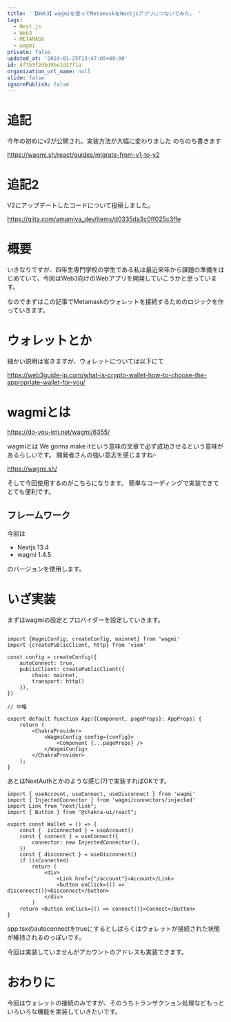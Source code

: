 ```yaml
---
title: '【Web3】wagmiを使ってMetamaskをNextjsアプリにつないでみた。 '
tags:
  - Next.js
  - Web3
  - METAMASK
  - wagmi
private: false
updated_at: '2024-01-25T13:47:05+09:00'
id: 4f7b3f2dbd9be1d17f1a
organization_url_name: null
slide: false
ignorePublish: false
---
```

# 追記
今年の初めにv2が公開され、実装方法が大幅に変わりました
のちのち書きます

https://wagmi.sh/react/guides/migrate-from-v1-to-v2
# 追記2
V2にアップデートしたコードについて投稿しました。

https://qiita.com/amamiya_dev/items/d0335da3c0ff025c3ffe

# 概要

いきなりですが、四年生専門学校の学生である私は最近来年から課題の準備をはじめていて、今回はWeb3向けのWebアプリを開発していこうかと思っています。

なのでまずはこの記事でMetamaskのウォレットを接続するためのロジックを作っていきます。

# ウォレットとか
細かい説明は省きますが、ウォレットについては以下にて

https://web3guide-jp.com/what-is-crypto-wallet-how-to-choose-the-appropriate-wallet-for-you/

# wagmiとは

https://do-you-imi.net/wagmi/6355/

wagmiとは We gonna make itという意味の文章で必ず成功させるという意味があるらしいです。
開発者さんの強い意志を感じますね💦

https://wagmi.sh/

そして今回使用するのがこちらになります。
簡単なコーディングで実装できてとても便利です。

## フレームワーク
今回は
- Nextjs 13.4 
- wagmi 1.4.5

のバージョンを使用します。

# いざ実装
まずはwagmiの設定とプロバイダーを設定していきます。

```tsx

import {WagmiConfig, createConfig, mainnet} from 'wagmi'
import {createPublicClient, http} from 'viem'

const config = createConfig({
    autoConnect: true,
    publicClient: createPublicClient({
        chain: mainnet,
        transport: http()
    }),
})

// 中略

export default function App({Component, pageProps}: AppProps) {
    return (
        <ChakraProvider>
            <WagmiConfig config={config}>
                <Component {...pageProps} />
            </WagmiConfig>
        </ChakraProvider>
    );
}

```

あとはNextAuthとかのような感じ(?)で実装すればOKです。


```tsx
import { useAccount, useConnect, useDisconnect } from 'wagmi'
import { InjectedConnector } from 'wagmi/connectors/injected'
import Link from "next/link";
import { Button } from "@chakra-ui/react";

export const Wallet = () => {
    const {  isConnected } = useAccount()
    const { connect } = useConnect({
        connector: new InjectedConnector(),
    })
    const { disconnect } = useDisconnect()
    if (isConnected)
        return (
            <div>
                <Link href={"/account"}>Account</Link>
                <button onClick={() => disconnect()}>Disconnect</button>
            </div>
        )
    return <Button onClick={() => connect()}>Connect</Button>
}
```

app.tsxのautoconnectをtrueにするとしばらくはウォレットが接続された状態が維持されるのっぽいです。

今回は実装していませんがアカウントのアドレスも実装できます。

# おわりに
今回はウォレットの接続のみですが、そのうちトランザクション処理などもっといろいろな機能を実装していきたいです。

